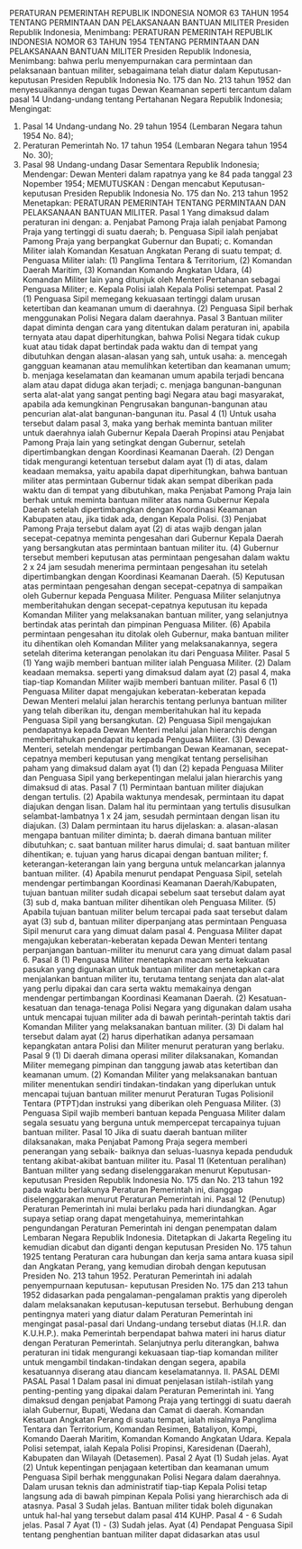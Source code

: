  PERATURAN PEMERINTAH REPUBLIK INDONESIA NOMOR 63 TAHUN 1954 TENTANG PERMINTAAN DAN PELAKSANAAN BANTUAN MILITER Presiden Republik Indonesia, Menimbang: PERATURAN PEMERINTAH REPUBLIK INDONESIA NOMOR 63 TAHUN 1954 TENTANG PERMINTAAN DAN PELAKSANAAN BANTUAN MILITER Presiden Republik Indonesia, Menimbang: bahwa perlu menyempurnakan cara permintaan dan pelaksanaan bantuan militer, sebagaimana telah diatur dalam Keputusan-keputusan Presiden Republik Indonesia No. 175 dan No. 213 tahun 1952 dan menyesuaikannya dengan tugas Dewan Keamanan seperti tercantum dalam pasal 14 Undang-undang tentang Pertahanan Negara Republik Indonesia;
Mengingat:

1. Pasal 14 Undang-undang No. 29 tahun 1954 (Lembaran Negara tahun 1954 No. 84);
2. Peraturan Pemerintah No. 17 tahun 1954 (Lembaran Negara tahun 1954 No. 30);
3. Pasal 98 Undang-undang Dasar Sementara Republik Indonesia; Mendengar: Dewan Menteri dalam rapatnya yang ke 84 pada tanggal 23 Nopember 1954;
MEMUTUSKAN :
 Dengan mencabut Keputusan-keputusan Presiden Republik Indonesia No. 175 dan No. 213 tahun 1952 Menetapkan: PERATURAN PEMERINTAH TENTANG PERMINTAAN DAN PELAKSANAAN BANTUAN MILITER. Pasal 1 Yang dimaksud dalam peraturan ini dengan:
a. Penjabat Pamong Praja ialah penjabat Pamong Praja yang tertinggi di suatu daerah;
b. Penguasa Sipil ialah penjabat Pamong Praja yang berpangkat Gubernur dan Bupati;
c. Komandan Militer ialah Komandan Kesatuan Angkatan Perang di suatu tempat;
d. Penguasa Militer ialah:
(1) Panglima Tentara & Territorium, (2) Komandan Daerah Maritim, (3) Komandan Komando Angkatan Udara, (4) Komandan Militer lain yang ditunjuk oleh Menteri Pertahanan sebagai Penguasa Militer;
e. Kepala Polisi ialah Kepala Polisi setempat. Pasal 2 (1) Penguasa Sipil memegang kekuasaan tertinggi dalam urusan ketertiban dan keamanan umum di daerahnya. (2) Penguasa Sipil berhak menggunakan Polisi Negara dalam daerahnya. Pasal 3 Bantuan militer dapat diminta dengan cara yang ditentukan dalam peraturan ini, apabila ternyata atau dapat diperhitungkan, bahwa Polisi Negara tidak cukup kuat atau tidak dapat bertindak pada waktu dan di tempat yang dibutuhkan dengan alasan-alasan yang sah, untuk usaha:
a. mencegah gangguan keamanan atau memulihkan ketertiban dan keamanan umum;
b. menjaga keselamatan dan keamanan umum apabila terjadi bencana alam atau dapat diduga akan terjadi;
c. menjaga bangunan-bangunan serta alat-alat yang sangat penting bagi Negara atau bagi masyarakat, apabila ada kemungkinan Pengrusakan bangunan-bangunan atau pencurian alat-alat bangunan-bangunan itu. Pasal 4 (1) Untuk usaha tersebut dalam pasal 3, maka yang berhak meminta bantuan militer untuk daerahnya ialah Gubernur Kepala Daerah Propinsi atau Penjabat Pamong Praja lain yang setingkat dengan Gubernur, setelah dipertimbangkan dengan Koordinasi Keamanan Daerah. (2) Dengan tidak mengurangi ketentuan tersebut dalam ayat (1) di atas, dalam keadaan memaksa, yaitu apabila dapat diperhitungkan, bahwa bantuan militer atas permintaan Gubernur tidak akan sempat diberikan pada waktu dan di tempat yang dibutuhkan, maka Penjabat Pamong Praja lain berhak untuk meminta bantuan militer atas nama Gubernur Kepala Daerah setelah dipertimbangkan dengan Koordinasi Keamanan Kabupaten atau, jika tidak ada, dengan Kepala Polisi. (3) Penjabat Pamong Praja tersebut dalam ayat (2) di atas wajib dengan jalan secepat-cepatnya meminta pengesahan dari Gubernur Kepala Daerah yang bersangkutan atas permintaan bantuan militer itu. (4) Gubernur tersebut memberi keputusan atas permintaan pengesahan dalam waktu 2 x 24 jam sesudah menerima permintaan pengesahan itu setelah dipertimbangkan dengan Koordinasi Keamanan Daerah. (5) Keputusan atas permintaan pengesahan dengan secepat-cepatnya di sampaikan oleh Gubernur kepada Penguasa Militer. Penguasa Militer selanjutnya memberitahukan dengan secepat-cepatnya keputusan itu kepada Komandan Militer yang melaksanakan bantuan militer, yang selanjutnya bertindak atas perintah dan pimpinan Penguasa Militer. (6) Apabila permintaan pengesahan itu ditolak oleh Gubernur, maka bantuan militer itu dihentikan oleh Komandan Militer yang melaksanakannya, segera setelah diterima keterangan penolakan itu dari Penguasa Militer. Pasal 5 (1) Yang wajib memberi bantuan militer ialah Penguasa Militer. (2) Dalam keadaan memaksa. seperti yang dimaksud dalam ayat (2) pasal 4, maka tiap-tiap Komandan Militer wajib memberi bantuan militer. Pasal 6 (1) Penguasa Militer dapat mengajukan keberatan-keberatan kepada Dewan Menteri melalui jalan herarchis tentang perlunya bantuan militer yang telah diberikan itu, dengan memberitahukan hal itu kepada Penguasa Sipil yang bersangkutan. (2) Penguasa Sipil mengajukan pendapatnya kepada Dewan Menteri melalui jalan hierarchis dengan memberitahukan pendapat itu kepada Penguasa Militer. (3) Dewan Menteri, setelah mendengar pertimbangan Dewan Keamanan, secepat-cepatnya memberi keputusan yang mengikat tentang perselisihan paham yang dimaksud dalam ayat (1) dan (2) kepada Penguasa Militer dan Penguasa Sipil yang berkepentingan melalui jalan hierarchis yang dimaksud di atas. Pasal 7 (1) Permintaan bantuan militer diajukan dengan tertulis. (2) Apabila waktunya mendesak, permintaan itu dapat diajukan dengan lisan. Dalam hal itu permintaan yang tertulis disusulkan selambat-lambatnya 1 x 24 jam, sesudah permintaan dengan lisan itu diajukan. (3) Dalam permintaan itu harus dijelaskan:
a. alasan-alasan mengapa bantuan militer diminta;
b. daerah dimana bantuan militer dibutuhkan;
c. saat bantuan militer harus dimulai;
d. saat bantuan militer dihentikan;
e. tujuan yang harus dicapai dengan bantuan militer;
f. keterangan-keterangan lain yang berguna untuk melancarkan jalannya bantuan militer. (4) Apabila menurut pendapat Penguasa Sipil, setelah mendengar pertimbangan Koordinasi Keamanan Daerah/Kabupaten, tujuan bantuan militer sudah dicapai sebelum saat tersebut dalam ayat (3) sub d, maka bantuan militer dihentikan oleh Penguasa Militer. (5) Apabila tujuan bantuan militer belum tercapai pada saat tersebut dalam ayat (3) sub d, bantuan militer diperpanjang atas permintaan Penguasa Sipil menurut cara yang dimuat dalam pasal 4. Penguasa Militer dapat mengajukan keberatan-keberatan kepada Dewan Menteri tentang perpanjangan bantuan-militer itu menurut cara yang dimuat dalam pasal 6. Pasal 8 (1) Penguasa Militer menetapkan macam serta kekuatan pasukan yang digunakan untuk bantuan militer dan menetapkan cara menjalankan bantuan militer itu, terutama tentang senjata dan alat-alat yang perlu dipakai dan cara serta waktu memakainya dengan mendengar pertimbangan Koordinasi Keamanan Daerah. (2) Kesatuan-kesatuan dan tenaga-tenaga Polisi Negara yang digunakan dalam usaha untuk mencapai tujuan militer ada di bawah perintah-perintah taktis dari Komandan Militer yang melaksanakan bantuan militer. (3) Di dalam hal tersebut dalam ayat (2) harus diperhatikan adanya persamaan kepangkatan antara Polisi dan Militer menurut peraturan yang berlaku. Pasal 9 (1) Di daerah dimana operasi militer dilaksanakan, Komandan Militer memegang pimpinan dan tanggung jawab atas ketertiban dan keamanan umum. (2) Komandan Militer yang melaksanakan bantuan militer menentukan sendiri tindakan-tindakan yang diperlukan untuk mencapai tujuan bantuan militer menurut Peraturan Tugas Polisionil Tentara (PTPT)dan instruksi yang diberikan oleh Penguasa Militer. (3) Penguasa Sipil wajib memberi bantuan kepada Penguasa Militer dalam segala sesuatu yang berguna untuk mempercepat tercapainya tujuan bantuan militer. Pasal 10 Jika di suatu daerah bantuan militer dilaksanakan, maka Penjabat Pamong Praja segera memberi penerangan yang sebaik- baiknya dan seluas-luasnya kepada penduduk tentang akibat-akibat bantuan militer itu. Pasal 11 (Ketentuan peralihan) Bantuan militer yang sedang diselenggarakan menurut Keputusan-keputusan Presiden Republik Indonesia No. 175 dan No. 213 tahun 192 pada waktu berlakunya Peraturan Pemerintah ini, dianggap diselenggarakan menurut Peraturan Pemerintah ini. Pasal 12 (Penutup) Peraturan Pemerintah ini mulai berlaku pada hari diundangkan. Agar supaya setiap orang dapat mengetahuinya, memerintahkan pengundangan Peraturan Pemerintah ini dengan penempatan dalam Lembaran Negara Republik Indonesia. Ditetapkan di Jakarta Regeling itu kemudian dicabut dan diganti dengan keputusan Presiden No. 175 tahun 1925 tentang Peraturan cara hubungan dan kerja sama antara kuasa sipil dan Angkatan Perang, yang kemudian dirobah dengan keputusan Presiden No. 213 tahun 1952. Peraturan Pemerintah ini adalah penyempurnaan keputusan- keputusan Presiden No. 175 dan 213 tahun 1952 didasarkan pada pengalaman-pengalaman praktis yang diperoleh dalam melaksanakan keputusan-keputusan tersebut. Berhubung dengan pentingnya materi yang diatur dalam Peraturan Pemerintah ini mengingat pasal-pasal dari Undang-undang tersebut diatas (H.I.R. dan K.U.H.P.). maka Pemerintah berpendapat bahwa materi ini harus diatur dengan Peraturan Pemerintah. Selanjutnya perlu diterangkan, bahwa peraturan ini tidak mengurangi kekuasaan tiap-tiap komandan militer untuk mengambil tindakan-tindakan dengan segera, apabila kesatuannya diserang atau diancam keselamatannya. II. PASAL DEMI PASAL Pasal 1 Dalam pasal ini dimuat penjelasan istilah-istilah yang penting-penting yang dipakai dalam Peraturan Pemerintah ini. Yang dimaksud dengan penjabat Pamong Praja yang tertinggi di suatu daerah ialah Gubernur, Bupati, Wedana dan Camat di daerah. Komandan Kesatuan Angkatan Perang di suatu tempat, ialah misalnya Panglima Tentara dan Territorium, Komandan Resimen, Bataliyon, Kompi, Komando Daerah Maritim, Komandan Komando Angkatan Udara. Kepala Polisi setempat, ialah Kepala Polisi Propinsi, Karesidenan (Daerah), Kabupaten dan Wilayah (Detasemen). Pasal 2 Ayat (1) Sudah jelas. Ayat (2) Untuk kepentingan penjagaan ketertiban dan keamanan umum Penguasa Sipil berhak menggunakan Polisi Negara dalam daerahnya. Dalam urusan teknis dan administratif tiap-tiap Kepala Polisi tetap langsung ada di bawah pimpinan Kepala Polisi yang hierarchisch ada di atasnya. Pasal 3 Sudah jelas. Bantuan militer tidak boleh digunakan untuk hal-hal yang tersebut dalam pasal 414 KUHP. Pasal 4 - 6 Sudah jelas. Pasal 7 Ayat (1) - (3) Sudah jelas. Ayat (4) Pendapat Penguasa Sipil tentang penghentian bantuan militer dapat didasarkan atas usul